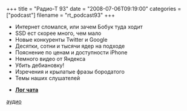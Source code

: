+++
title = "Радио-Т 93"
date = "2008-07-06T09:19:00"
categories = ["podcast"]
filename = "rt_podcast93"
+++


- Интернет сломался, или зачем Бобук туда ходит
- SSD ест скорее много, чем мало
- Новые конкуренты Twitter и Google
- Десятки, сотни и тысячи ядер на подходе
- Пояснение по ценам и доступности iPhone
- Немного видео от Яндекса
- Убить дебиановку!
- Изречения и крылатые фразы бородатого
- Темы наших слушателей

* [**Лог чата**](http://chat.radio-t.com/logs/radio-t-93.html)

[аудио](http://cdn.radio-t.com/rt_podcast93.mp3)
<audio src="http://cdn.radio-t.com/rt_podcast93.mp3" preload="none"></audio>
